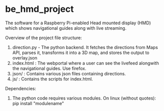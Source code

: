 # be_hmd_project
The software for a Raspberry Pi-enabled Head mounted display (HMD) which shows navigational guides along with live streaming.

Overview of the project file structure:
1) direction.py - The python backend. It fetches the directions from Maps API, parses it, transforms it into a 3D map, and stores the output to overlay.json
2) index.html : The webportal where a user can see the livefeed alongwith the navigational guides. Use firefox.
3) json/ : Contains various json files containing directions.
4) js/ : Contains the scripts for index.html.

Dependencies:
1) The python code requires various modules. On linux (without quotes): pip install "modulename" 